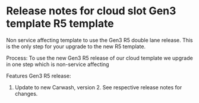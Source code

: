 # Release notes for cloud slot Gen3 template R5 template

Non service affecting template to use the Gen3 R5 double lane release. This is the only step for your upgrade to the new R5 template.

Process:
To use the new Gen3 R5 release of our cloud template we upgrade in one step which is non-service affecting

Features Gen3 R5 release:

1) Update to new Carwash, version 2. See respective release notes for changes.
